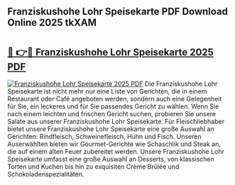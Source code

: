 ## Franziskushohe Lohr Speisekarte PDF Download Online 2025 tkXAM

# <h2><a href="http://gccl59h.nevu.top/?p=Franziskushohe+Lohr+Speisekarte">🔗 👉🔴 Franziskushohe Lohr Speisekarte 2025 PDF</a></h2>

[![Franziskushohe Lohr Speisekarte 2025 PDF](https://i.imgur.com/dBaPXMq.png)](http://gccl59h.nevu.top/?p=Franziskushohe+Lohr+Speisekarte)
Die Franziskushohe Lohr Speisekarte ist nicht mehr nur eine Liste von Gerichten, die in einem Restaurant oder Café angeboten werden, sondern auch eine Gelegenheit für Sie, ein leckeres und für Sie passendes Gericht zu wählen. Wenn Sie nach einem leichten und frischen Gericht suchen, probieren Sie unsere Salate aus unserer Franziskushohe Lohr Speisekarte. Für Fleischliebhaber bietet unsere Franziskushohe Lohr Speisekarte eine große Auswahl an Gerichten: Rindfleisch, Schweinefleisch, Huhn und Fisch. Unseren Auserwählten bieten wir Gourmet-Gerichte wie Schaschlik und Steak an, die auf einem alten Feuer zubereitet werden. Unsere Franziskushohe Lohr Speisekarte umfasst eine große Auswahl an Desserts, von klassischen Torten und Kuchen bis hin zu exquisiten Crème Brûlée und Schokoladenspezialitäten.
